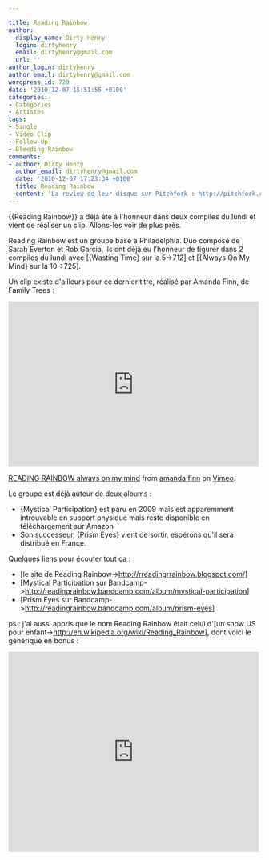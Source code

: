 ```yaml
---

title: Reading Rainbow
author:
  display_name: Dirty Henry
  login: dirtyhenry
  email: dirtyhenry@gmail.com
  url: ''
author_login: dirtyhenry
author_email: dirtyhenry@gmail.com
wordpress_id: 728
date: '2010-12-07 15:51:55 +0100'
categories:
- Catégories
- Artistes
tags:
- Single
- Vidéo Clip
- Follow-Up
- Bleeding Rainbow
comments:
- author: Dirty Henry
  author_email: dirtyhenry@gmail.com
  date: '2010-12-07 17:23:34 +0100'
  title: Reading Rainbow
  content: 'La review de leur disque sur Pitchfork : http://pitchfork.com/reviews/albums/14905-prism-eyes/'
---
```

{{Reading Rainbow}} a déjà été à l'honneur dans deux compiles du lundi et vient de réaliser un clip. Allons-les voir de plus près.

Reading Rainbow est un groupe basé à Philadelphia. Duo composé de Sarah Everton et Rob Garcia, ils ont déjà eu l'honneur de figurer dans 2 compiles du lundi avec [{Wasting Time} sur la 5->712] et [{Always On My Mind} sur la 10->725].

Un clip existe d'ailleurs pour ce dernier titre, réalisé par Amanda Finn, de Family Trees :

<iframe src="http://player.vimeo.com/video/17145194" width="500" height="331" frameborder="0"></iframe><p><a href="http://vimeo.com/17145194">READING RAINBOW always on my mind</a> from <a href="http://vimeo.com/user4160526">amanda finn</a> on <a href="http://vimeo.com">Vimeo</a>.</p>

Le groupe est déjà auteur de deux albums : 
- {Mystical Participation} est paru en 2009 mais est apparemment introuvable en support physique mais reste disponible en téléchargement sur Amazon
- Son successeur, {Prism Eyes} vient de sortir, espérons qu'il sera distribué en France.

Quelques liens pour écouter tout ça :
- [le site de Reading Rainbow->http://rreadingrrainbow.blogspot.com/]
- [Mystical Participation sur Bandcamp->http://readingrainbow.bandcamp.com/album/mystical-participation]
- [Prism Eyes sur Bandcamp->http://readingrainbow.bandcamp.com/album/prism-eyes]

ps : j'ai aussi appris que le nom Reading Rainbow était celui d'[un show US pour enfant->http://en.wikipedia.org/wiki/Reading_Rainbow], dont voici le générique en bonus :

<object width="500" height="400"><param name="movie" value="http://www.youtube.com/v/c6j8EiWIVZs?fs=1&hl=fr_FR"></param><param name="allowFullScreen" value="true"></param><param name="allowscriptaccess" value="always"></param><embed src="http://www.youtube.com/v/c6j8EiWIVZs?fs=1&hl=fr_FR" type="application/x-shockwave-flash" allowscriptaccess="always" allowfullscreen="true" width="500" height="400"></embed></object>
